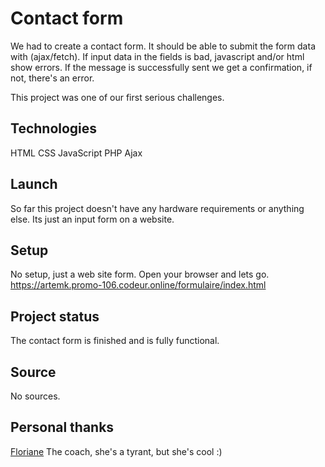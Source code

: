 # Contact form
 
We had to create a contact form. It should be able to submit the form data with (ajax/fetch).  If input data in the fields is bad, javascript and/or html show errors. If the message is successfully sent we get a confirmation, if not, there's an error. 

This project was one of our first serious challenges.

## Technologies
HTML
CSS
JavaScript
PHP
Ajax

## Launch
So far this project doesn't have any hardware requirements or anything else. Its just an input form on a website. 

## Setup	

No setup, just a web site form. Open your browser and lets go. https://artemk.promo-106.codeur.online/formulaire/index.html

## Project status

The contact form is finished and is fully functional.  

## Source

No sources. 

## Personal thanks

[Floriane](https://github.com/fsimmet4) The coach, she's a tyrant, but she's cool :)
